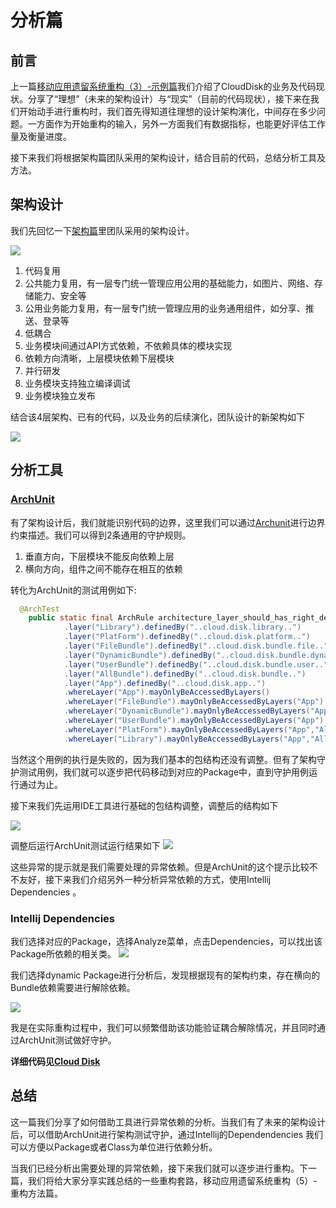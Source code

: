 # 分析篇

## 前言

上一篇[移动应用遗留系统重构（3）-示例篇](https://juejin.cn/post/6947855094272491556)我们介绍了CloudDisk的业务及代码现状。分享了“理想”（未来的架构设计）与“现实”（目前的代码现状），接下来在我们开始动手进行重构时，我们首先得知道往理想的设计架构演化，中间存在多少问题。一方面作为开始重构的输入，另外一方面我们有数据指标，也能更好评估工作量及衡量进度。

接下来我们将根据架构篇团队采用的架构设计，结合目前的代码，总结分析工具及方法。

## 架构设计

我们先回忆一下[架构篇](https://juejin.cn/post/6945313969556946980)里团队采用的架构设计。

![](https://p3-juejin.byteimg.com/tos-cn-i-k3u1fbpfcp/ef9a448908e64747bd7d43df1777a006~tplv-k3u1fbpfcp-zoom-1.image)

1. 代码复用
2. 公共能力复用，有一层专门统一管理应用公用的基础能力，如图片、网络、存储能力、安全等
3. 公用业务能力复用，有一层专门统一管理应用的业务通用组件，如分享、推送、登录等
4. 低耦合
5. 业务模块间通过API方式依赖，不依赖具体的模块实现
6. 依赖方向清晰，上层模块依赖下层模块
7. 并行研发
8. 业务模块支持独立编译调试
9. 业务模块独立发布

结合该4层架构、已有的代码，以及业务的后续演化，团队设计的新架构如下

![](https://p3-juejin.byteimg.com/tos-cn-i-k3u1fbpfcp/ee03da85960a4f719d42bbfe7faa24d5~tplv-k3u1fbpfcp-zoom-1.image)

## 分析工具

### [ArchUnit](https://www.archunit.org/)

有了架构设计后，我们就能识别代码的边界，这里我们可以通过[Archunit](https://www.archunit.org/)进行边界约束描述。我们可以得到2条通用的守护规则。

1. 垂直方向，下层模块不能反向依赖上层
2. 横向方向，组件之间不能存在相互的依赖

转化为ArchUnit的测试用例如下:

```java
  @ArchTest
    public static final ArchRule architecture_layer_should_has_right_dependency =layeredArchitecture()
            .layer("Library").definedBy("..cloud.disk.library..")
            .layer("PlatForm").definedBy("..cloud.disk.platform..")
            .layer("FileBundle").definedBy("..cloud.disk.bundle.file..")
            .layer("DynamicBundle").definedBy("..cloud.disk.bundle.dynamic..")
            .layer("UserBundle").definedBy("..cloud.disk.bundle.user..")
            .layer("AllBundle").definedBy("..cloud.disk.bundle..")
            .layer("App").definedBy("..cloud.disk.app..")
            .whereLayer("App").mayOnlyBeAccessedByLayers()
            .whereLayer("FileBundle").mayOnlyBeAccessedByLayers("App")
            .whereLayer("DynamicBundle").mayOnlyBeAccessedByLayers("App")
            .whereLayer("UserBundle").mayOnlyBeAccessedByLayers("App")
            .whereLayer("PlatForm").mayOnlyBeAccessedByLayers("App","AllBundle")
            .whereLayer("Library").mayOnlyBeAccessedByLayers("App","AllBundle","PlatForm");
```

当然这个用例的执行是失败的，因为我们基本的包结构还没有调整。但有了架构守护测试用例，我们就可以逐步把代码移动到对应的Package中，直到守护用例运行通过为止。

接下来我们先运用IDE工具进行基础的包结构调整，调整后的结构如下

![](https://p3-juejin.byteimg.com/tos-cn-i-k3u1fbpfcp/1e62dd4db6a14118a4900a3ac34d774f~tplv-k3u1fbpfcp-zoom-1.image)

调整后运行ArchUnit测试运行结果如下 ![](https://p3-juejin.byteimg.com/tos-cn-i-k3u1fbpfcp/1706451a359646c19b2a4ef4cb0e1daf~tplv-k3u1fbpfcp-zoom-1.image)

这些异常的提示就是我们需要处理的异常依赖。但是ArchUnit的这个提示比较不不友好，接下来我们介绍另外一种分析异常依赖的方式，使用Intellij Dependencies 。

### Intellij Dependencies

我们选择对应的Package，选择Analyze菜单，点击Dependencies，可以找出该Package所依赖的相关类。 ![](https://p3-juejin.byteimg.com/tos-cn-i-k3u1fbpfcp/5b56ef5706064b22b44a559b4bd71ac5~tplv-k3u1fbpfcp-zoom-1.image)

我们选择dynamic Package进行分析后，发现根据现有的架构约束，存在横向的Bundle依赖需要进行解除依赖。

![](https://p3-juejin.byteimg.com/tos-cn-i-k3u1fbpfcp/e0c6ff5913084b3cba7061bdbdbe56c1~tplv-k3u1fbpfcp-zoom-1.image)

我是在实际重构过程中，我们可以频繁借助该功能验证耦合解除情况，并且同时通过ArchUnit测试做好守护。

**详细代码见**[**Cloud Disk**](https://github.com/junbin1011/CloudDisk/commit/d4b81762177b3a5e38d9d622170786540bcc7478)

## 总结

这一篇我们分享了如何借助工具进行异常依赖的分析。当我们有了未来的架构设计后，可以借助ArchUnit进行架构测试守护，通过Intellij的Dependendencies 我们可以方便以Package或者Class为单位进行依赖分析。

当我们已经分析出需要处理的异常依赖，接下来我们就可以逐步进行重构。下一篇，我们将给大家分享实践总结的一些重构套路，移动应用遗留系统重构（5）- 重构方法篇。

